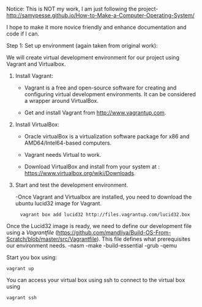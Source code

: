 Notice: This is NOT my work, I am just following the project- http://samypesse.github.io/How-to-Make-a-Computer-Operating-System/

I hope to make it more novice friendly and enhance documentation and code if I can.

Step 1: Set up environment (again taken from original work):

We will create virtual development environment for our project using Vagrant and Virtualbox.   

1. Install Vagrant:
    - Vagrant is a free and open-source software for creating and configuring virtual development environments. It can be considered a wrapper around VirtualBox. 

    - Get and install Vagrant from http://www.vagrantup.com.

2. Install VirtualBox:
    - Oracle virtualBox is a virtualization software package for x86 and AMD64/Intel64-based computers.

    - Vagrant needs Virtual to work. 
    - Download VirtualBox and install from your system at :
      https://www.virtualbox.org/wiki/Downloads.
    
3. Start and test the development environment.

    -Once Vagrant and Virtualbox are installed, you need to download the ubuntu lucid32 image for Vagrant.

```
     vagrant box add lucid32 http://files.vagrantup.com/lucid32.box
```
Once the Lucid32 image is ready, we need to define our development file using a *Vagrantfile* (https://github.com/mandliya/Build-OS-From-Scratch/blob/master/src/Vagrantfile). This file defines what prerequisites our environment needs.
    -nasm
    -make
    -build-essential
    -grub
    -qemu

Start you box using:
```
vagrant up
```
You can access your virtual box using ssh to connect to the virtual box using 

```
vagrant ssh
```

